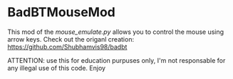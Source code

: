 # BadBTMouseMod
This mod of the *mouse_emulate.py* allows you to control the mouse using arrow keys.
Check out the origanl creation: https://github.com/Shubhamvis98/badbt

ATTENTION: use this for education purpuses only, I'm not responsable for any illegal use of this code. Enjoy

